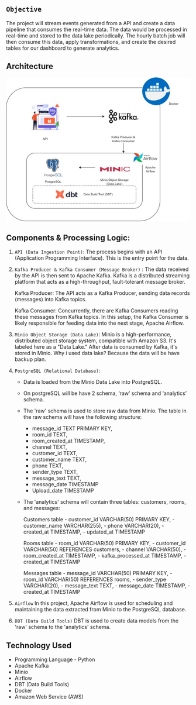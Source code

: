 ## `Objective` <br>

The project will stream events generated from a API and create a data pipeline that consumes the real-time data. The data would be processed in real-time and stored to the data lake periodically. The hourly batch job will then consume this data, apply transformations, and create the desired tables for our dashboard to generate analytics. 


## Architecture 
<img src="flow_stream.jpg">

## Components & Processing Logic:

1. `API (Data Ingestion Point)`:
    The process begins with an API (Application Programming Interface). This is the entry point for the data.
2. `Kafka Producer & Kafka Consumer (Message Broker)` : 
    The data received by the API is then sent to Apache Kafka. Kafka is a distributed streaming platform that acts as a high-throughput, fault-tolerant message broker.

    Kafka Producer: The API acts as a Kafka Producer, sending data records (messages) into Kafka topics.

    Kafka Consumer: Concurrently, there are Kafka Consumers reading these messages from Kafka topics. In this setup, the Kafka Consumer is likely responsible for feeding data into the next stage, Apache Airflow.
4. `Minio Object Storage (Data Lake)`:
    Minio is a high-performance, distributed object storage system, compatible with Amazon S3. It's labeled here as a "Data Lake." After data is consumed by Kafka, it's stored in Minio. Why i used data lake? Because the data will be have backup plan.
5. `PostgreSQL (Relational Database)`:
    - Data is loaded from the Minio Data Lake into PostgreSQL.  
    - On postgreSQL will be have 2 schema, ‘raw’ schema and ‘analytics’ schema.
    - The 'raw' schema is used to store raw data from Minio. The table in the raw schema will have  the following structure:
        - message_id TEXT PRIMARY KEY,   
        - room_id TEXT,
        - room_created_at TIMESTAMP,
        - channel TEXT,
        - customer_id TEXT,
        - customer_name TEXT,
        - phone TEXT,
        - sender_type TEXT,
        - message_text TEXT,
        - message_date TIMESTAMP
        - Upload_date TIMESTAMP
    - The 'analytics' schema will contain three tables: customers, rooms, and messages:
        
        Customers table 
            - customer_id VARCHAR(50) PRIMARY KEY,
            - customer_name VARCHAR(255),
            - phone VARCHAR(20),
            - created_at TIMESTAMP,
            - updated_at TIMESTAMP

        Rooms table
            - room_id VARCHAR(50) PRIMARY KEY,
            - customer_id VARCHAR(50) REFERENCES customers,
            - channel VARCHAR(50),
            - room_created_at TIMESTAMP,
            - kafka_processed_at TIMESTAMP,
            - created_at TIMESTAMP
        
        Messages table 
            - message_id VARCHAR(50) PRIMARY KEY,
            - room_id VARCHAR(50) REFERENCES rooms,
            - sender_type VARCHAR(20),
            - message_text TEXT,
            - message_date TIMESTAMP,
            - created_at TIMESTAMP
6. `Airflow`
    In this project, Apache Airflow is used for scheduling and maintaining the data extracted from Minio to the PostgreSQL database. 
7. `DBT (Data Build Tools)`
    DBT is used to create data models from the 'raw' schema to the 'analytics' schema. 


## Technology Used
- Programming Language - Python
- Apache Kafka
- Minio
- Airflow
- DBT (Data Build Tools)
- Docker
- Amazon Web Service (AWS)
